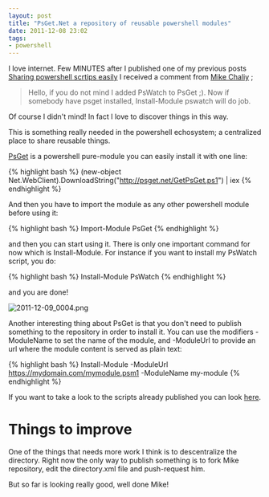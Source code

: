 ```yaml
---
layout: post
title: "PsGet.Net a repository of reusable powershell modules"
date: 2011-12-08 23:02
tags: 
- powershell
---
```


I love internet. Few MINUTES after I published one of my previous posts [Sharing powershell scrtips easily](/2011/11/24/sharing-powershell-modules-easily/) I received a comment from [Mike Chaliy](http://twitter.com/#!/chaliy) ;

> Hello, if you do not mind I added PsWatch to PsGet ;). Now if somebody have psget installed, Install-Module pswatch will do job.

Of course I didn't mind! In fact I love to discover things in this way. 

This is something really needed in the powershell echosystem; a centralized place to share reusable things.

[PsGet](http://psget.net/) is a powershell pure-module you can easily install it with one line:

{% highlight bash %}
(new-object Net.WebClient).DownloadString("http://psget.net/GetPsGet.ps1") | iex
{% endhighlight %}

And then you have to import the module as any other powershell module before using it:

{% highlight bash %}
Import-Module PsGet
{% endhighlight %}

and then you can start using it. There is only one important command for now which is Install-Module. For instance if you want to install my PsWatch script, you do:

{% highlight bash %}
Install-Module PsWatch
{% endhighlight %}

and you are done!

![2011-12-09_0004.png](http://joseoncodecom.ipage.com/wp-content/uploads/images/2011-12-09_0004.png)

Another interesting thing about PsGet is that you don't need to publish something to the repository in order to install it. You can use the modifiers -ModuleName to set the name of the module, and -ModuleUrl to provide an url where the module content is served as plain text:

{% highlight bash %}
Install-Module -ModuleUrl https://mydomain.com/mymodule.psm1 -ModuleName my-module
{% endhighlight %}

If you want to take a look to the scripts already published you can look [here](http://psget.net/directory/).

Things to improve
=================

One of the things that needs more work I think is to descentralize the directory. Right now the only way to publish something is to fork Mike repository, edit the directory.xml file and push-request him. 

But so far is looking really good, well done Mike!